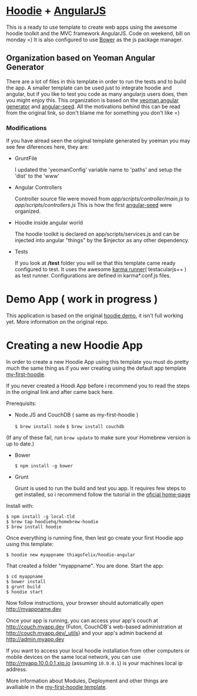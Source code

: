 # [Hoodie](https://github.com/hoodiehq) + [AngularJS](http://angularjs.org)

This is a ready to use template to create web apps using the awesome hoodie toolkit and the MVC framework AngularJS. Code on weekend, bill on monday =)
It is also configured to use [Bower](https://github.com/bower/bower) as the js package manager.


## Organization based on Yeoman Angular Generator

There are a lot of files in this template in order to run the tests and to build the app. A smaller template can be used just to integrate hoodie and angular, but if you like to test you code as many angularjs users does, then you might enjoy this. This organization is based on the [yeoman angular generator](https://github.com/yeoman/generator-angular) and [angular-seed](https://github.com/angular/angular-seed). All the motivations behind this can be read from the original link, so don't blame me for something you don't like =)


### Modifications

If you have alread seen the original template generated by yoeman you may see few diferences here, they are:

* GruntFile

  I updated the 'yeomanConfig' variable name to 'paths' and setup the 'dist' to the 'www'

* Angular Controllers

  Controller source file were moved from *app/scripts/controller/main.js* to *app/scripts/controllers.js*
  This is how the first [angular-seed](https://github.com/angular/angular-seed) were organized.

* Hoodie inside angular world

  The hoodie toolkit is declared on app/scripts/services.js and can be injected into angular "things" by the $injector as any other dependency.

* Tests

  If you look at **/test** folder you will se that this template came ready configured to test. It uses the awesome [karma runner](karma-runner.github.com)( testacularjs++ ) as test runner. Configurations are defined in karma*.conf.js files.

# Demo App ( work in progress )

This application is based on the original [hoodie demo](https://github.com/hoodiehq/demo), it isn't full working yet. More information on the original repo.


# Creating a new Hoodie App

In order to create a new Hoodie App using this template you must do pretty much the same thing as if you wer creating
using the default app template [my-first-hoodie](https://github.com/hoodiehq/my-first-hoodie).

If you never created a Hoodi App before i recommend you to read the steps in the original link and after came back here.

Prerequisits:

* Node.JS and CouchDB ( same as my-first-hoodie )

  `$ brew install node`
  `$ brew install couchdb`

(If any of these fail, run `brew update` to make sure your Homebrew version is up to date.)

* Bower

  `$ npm install -g bower`

* Grunt

  Grunt is used to run the build and test you app. It requires few steps to get installed, so i recommend follow the tutorial in the [oficial home-page](http://gruntjs.com/)

Install with:

    $ npm install -g local-tld
    $ brew tap hoodiehq/homebrew-hoodie
    $ brew install hoodie

Once everything is running fine, then lest go create your first Hoodie app using this template:

    $ hoodie new myappname thiagofelix/hoodie-angular

That created a folder "myappname". You are done. Start the app:

    $ cd myappname
    $ bower install
    $ grunt build
    $ hoodie start

Now follow instructions, your browser should automatically open
http://myappname.dev

Once your app is running, you can access your app's couch at
http://couch.myapp.dev (Futon, CouchDB's web-based administration
at http://couch.myapp.dev/_utils) and your app's admin backend at
http://admin.myapp.dev

If you want to access your local hoodie installation from
other computers or mobile devices on the same local network,
you can use http://myapp.10.0.0.1.xip.io (assuming `10.0.0.1`)
is your machines local ip address.


More information about Modules, Deployment and other things are avalliable in the [my-first-hoodie template](https://github.com/hoodiehq/my-first-hoodie).
